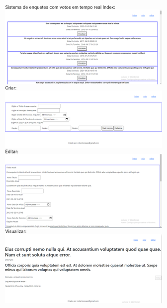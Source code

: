 Sistema de enquetes com votos em tempo real
Index:
![INDEX.png](https://github.com/roberto-n/Enquete/blob/master/.github/imagens/INDEX.png)
Criar:
![CRIAR.png](https://github.com/roberto-n/Enquete/blob/master/.github/imagens/CRIAR.png)
Editar:
![EDITAR.png](https://github.com/roberto-n/Enquete/blob/master/.github/imagens/EDITAR.png)
Visualizar:
![VISUALISAR.png](https://github.com/roberto-n/Enquete/blob/master/.github/imagens/VISUALISAR.png)
